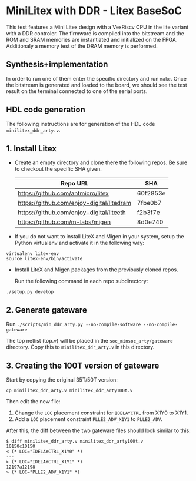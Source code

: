 # MiniLitex with DDR - Litex BaseSoC

This test features a Mini Litex design with a VexRiscv CPU in the lite variant with a DDR controler.
The firmware is compiled into the bitstream and the ROM and SRAM memories are instantiated and initialized on the FPGA.
Additionaly a memory test of the DRAM memory is performed.

## Synthesis+implementation

In order to run one of them enter the specific directory and run `make`.
Once the bitstream is generated and loaded to the board, we should see the test result on the terminal connected to one of the serial ports.

## HDL code generation

The following instructions are for generation of the HDL code `minilitex_ddr_arty.v`.

## 1. Install Litex

* Create an empty directory and clone there the following repos. Be sure to checkout the specific SHA given.

    | Repo URL | SHA |
    |    ---   | --- |
    | <https://github.com/antmicro/litex>         | 60f2853e |
    | <https://github.com/enjoy-digital/litedram> | 7fbe0b7  |
    | <https://github.com/enjoy-digital/liteeth>  | f2b3f7e  |
    | <https://github.com/m-labs/migen>           | 8d0e740  |

* If you do not want to install LiteX and Migen in your system, setup the Python virtualenv and activate it in the following way:

```
virtualenv litex-env
source litex-env/bin/activate
```

* Install LiteX and Migen packages from the previously cloned repos.

    Run the following command in each repo subdirectory:

```
./setup.py develop
```

## 2. Generate gateware

Run `./scripts/min_ddr_arty.py --no-compile-software --no-compile-gateware`

The top netlist (top.v) will be placed in the `soc_minsoc_arty/gateware` directory.
Copy this to `minilitex_ddr_arty.v` in this directory.


## 3. Creating the 100T version of gateware

Start by copying the original 35T/50T version:
```
cp minilitex_ddr_arty.v minilitex_ddr_arty100t.v
```
Then edit the new file:
1. Change the `LOC` placement constraint for `IDELAYCTRL` from X1Y0 to X1Y1.
2. Add a `LOC` placement constraint `PLLE2_ADV_X1Y1` to `PLLE2_ADV`.

After this, the diff between the two gateware files should look similar to this:
```
$ diff minilitex_ddr_arty.v minilitex_ddr_arty100t.v
10150c10150
< (* LOC="IDELAYCTRL_X1Y0" *)
---
> (* LOC="IDELAYCTRL_X1Y1" *)
12197a12198
> (* LOC="PLLE2_ADV_X1Y1" *)

```
